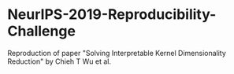 # NeurIPS-2019-Reproducibility-Challenge
Reproduction of paper "Solving Interpretable Kernel Dimensionality Reduction"  by Chieh T Wu et al. 
